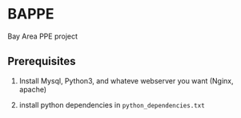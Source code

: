 # BAPPE
Bay Area PPE project

## Prerequisites

1. Install Mysql, Python3, and whateve webserver you want (Nginx, apache)

2. install python dependencies in `python_dependencies.txt`

